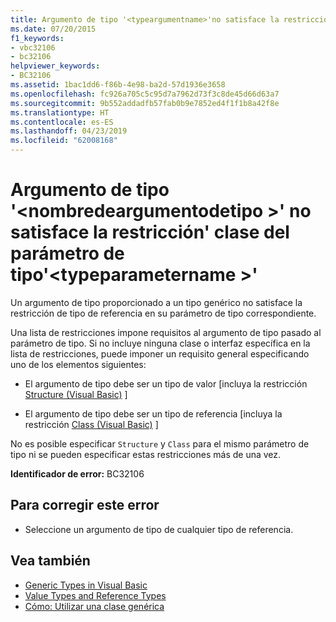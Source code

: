 ```yaml
---
title: Argumento de tipo '<typeargumentname>'no satisface la restricción 'Class' para el parámetro de tipo'<typeparametername>'
ms.date: 07/20/2015
f1_keywords:
- vbc32106
- bc32106
helpviewer_keywords:
- BC32106
ms.assetid: 1bac1dd6-f86b-4e98-ba2d-57d1936e3658
ms.openlocfilehash: fc926a705c5c95d7a7962d73f3c8de45d66d63a7
ms.sourcegitcommit: 9b552addadfb57fab0b9e7852ed4f1f1b8a42f8e
ms.translationtype: HT
ms.contentlocale: es-ES
ms.lasthandoff: 04/23/2019
ms.locfileid: "62008168"
---
```

# <a name="type-argument-typeargumentname-does-not-satisfy-the-class-constraint-for-type-parameter-typeparametername"></a>Argumento de tipo '\<nombredeargumentodetipo >' no satisface la restricción' clase del parámetro de tipo'\<typeparametername >'
Un argumento de tipo proporcionado a un tipo genérico no satisface la restricción de tipo de referencia en su parámetro de tipo correspondiente.  
  
 Una lista de restricciones impone requisitos al argumento de tipo pasado al parámetro de tipo. Si no incluye ninguna clase o interfaz específica en la lista de restricciones, puede imponer un requisito general especificando uno de los elementos siguientes:  
  
- El argumento de tipo debe ser un tipo de valor [incluya la restricción [Structure (Visual Basic)](../../visual-basic/language-reference/statements/structure-statement.md) ]  
  
- El argumento de tipo debe ser un tipo de referencia [incluya la restricción [Class (Visual Basic)](../../visual-basic/language-reference/statements/class-statement.md) ]  
  
 No es posible especificar `Structure` y `Class` para el mismo parámetro de tipo ni se pueden especificar estas restricciones más de una vez.  
  
 **Identificador de error:** BC32106  
  
## <a name="to-correct-this-error"></a>Para corregir este error  
  
- Seleccione un argumento de tipo de cualquier tipo de referencia.  
  
## <a name="see-also"></a>Vea también

- [Generic Types in Visual Basic](../../visual-basic/programming-guide/language-features/data-types/generic-types.md)
- [Value Types and Reference Types](../../visual-basic/programming-guide/language-features/data-types/value-types-and-reference-types.md)
- [Cómo: Utilizar una clase genérica](../../visual-basic/programming-guide/language-features/data-types/how-to-use-a-generic-class.md)
